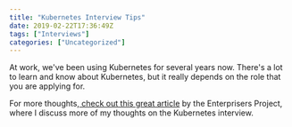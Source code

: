 ```yaml
---
title: "Kubernetes Interview Tips"
date: 2019-02-22T17:36:49Z
tags: ["Interviews"]
categories: ["Uncategorized"]
---
```


<!-- wp:paragraph -->
<p>At work, we've been using Kubernetes for several years now. There's a lot to learn and know about Kubernetes, but it really depends on the role that you are applying for.</p>
<!-- /wp:paragraph -->

<!-- wp:paragraph -->
<p>For more thoughts,<a href="https://enterprisersproject.com/article/2019/2/kubernetes-job-interview-questions-how-prepare"> check out this great article</a> by the Enterprisers Project, where I discuss more of my thoughts on the Kubernetes interview.</p>
<!-- /wp:paragraph -->
